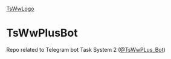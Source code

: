 [TsWwLogo](TsWwLogo.PNG)

# TsWwPlusBot
Repo related to Telegram bot Task System 2 ([@TsWwPLus_Bot](https://t.me/tswwplus_bot))
